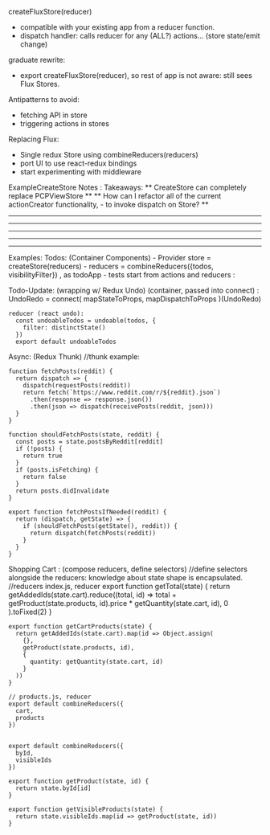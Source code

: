 createFluxStore(reducer)
  - compatible with your existing app from a reducer function.
  - dispatch handler: calls reducer for any (ALL?) actions... (store state/emit change)

graduate rewrite:
  - export createFluxStore(reducer), so rest of app is not aware: still sees Flux Stores.

Antipatterns to avoid:
  - fetching API in store
  - triggering actions in stores

Replacing Flux:
  - Single redux Store using combineReducers(reducers)
  - port UI to use react-redux bindings
  - start experimenting with middleware

ExampleCreateStore Notes :
 Takeaways:
  ** CreateStore can completely replace PCPViewStore ** 
  ** How can I refactor all of the current actionCreator functionality,
    - to invoke dispatch on Store? ** 

  ___________________
  ___________________
  ___________________
  ___________________


_____________________________________
Examples:
  Todos:  (Container Components)
    - Provider store = createStore(reducers)
    - reducers = combineReducers({todos, visibilityFilter}) , as todoApp
    - tests start from actions and reducers : 

  Todo-Update:  (wrapping w/ Redux Undo)
    (container, passed into connect) : 
    UndoRedo = connect(
      mapStateToProps,
      mapDispatchToProps
    )(UndoRedo)

    reducer (react undo):
      const undoableTodos = undoable(todos, {
        filter: distinctState()
      })
      export default undoableTodos

  Async:  (Redux Thunk) 
    //thunk example:

    function fetchPosts(reddit) {
      return dispatch => {
        dispatch(requestPosts(reddit))
        return fetch(`https://www.reddit.com/r/${reddit}.json`)
          .then(response => response.json())
          .then(json => dispatch(receivePosts(reddit, json)))
      }
    }

    function shouldFetchPosts(state, reddit) {
      const posts = state.postsByReddit[reddit]
      if (!posts) {
        return true
      }
      if (posts.isFetching) {
        return false
      }
      return posts.didInvalidate
    }

    export function fetchPostsIfNeeded(reddit) {
      return (dispatch, getState) => {
        if (shouldFetchPosts(getState(), reddit)) {
          return dispatch(fetchPosts(reddit))
        }
      }
    }




  Shopping Cart : (compose reducers, define selectors)
  //define selectors alongside the reducers: knowledge about state shape is encapsulated.
    //reducers index.js, reducer
    export function getTotal(state) {
      return getAddedIds(state.cart).reduce((total, id) =>
        total + getProduct(state.products, id).price * getQuantity(state.cart, id),
        0
      ).toFixed(2)
    }

    export function getCartProducts(state) {
      return getAddedIds(state.cart).map(id => Object.assign(
        {},
        getProduct(state.products, id),
        {
          quantity: getQuantity(state.cart, id)
        }
      ))
    }

    // products.js, reducer
    export default combineReducers({
      cart,
      products
    })


    export default combineReducers({
      byId,
      visibleIds
    })

    export function getProduct(state, id) {
      return state.byId[id]
    }

    export function getVisibleProducts(state) {
      return state.visibleIds.map(id => getProduct(state, id))
    }